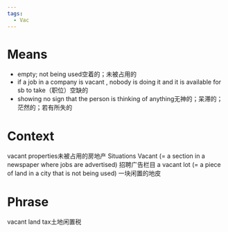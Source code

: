 ```yaml
---
tags:
  - Vac
---
```

# Means
- empty; not being used空着的；未被占用的
- if a job in a company is vacant , nobody is doing it and it is available for sb to take（职位）空缺的
- showing no sign that the person is thinking of anything无神的；呆滞的；茫然的；若有所失的
# Context
vacant properties未被占用的房地产
Situations Vacant (= a section in a newspaper where jobs are advertised) 招聘广告栏目
a vacant lot (= a piece of land in a city that is not being used) 一块闲置的地皮
# Phrase
vacant land tax土地闲置税